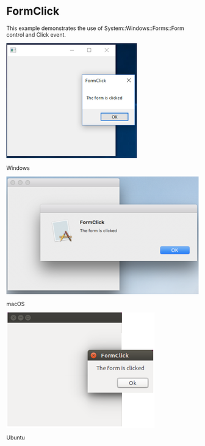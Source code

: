 # FormClick

This example demonstrates the use of System::Windows::Forms::Form control and Click event.

![GitHub Logo](../../../docs/Pictures/Examples/Forms/FormClickW.png)

Windows

![GitHub Logo](../../../docs/Pictures/Examples/Forms/FormClickM.png)

macOS

![GitHub Logo](../../../docs/Pictures/Examples/Forms/FormClickU.png)

Ubuntu
